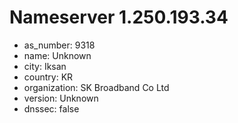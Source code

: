 # Nameserver 1.250.193.34

* as_number: 9318
* name: Unknown
* city: Iksan
* country: KR
* organization: SK Broadband Co Ltd
* version: Unknown
* dnssec: false

